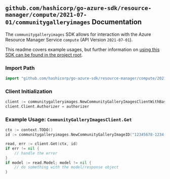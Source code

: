 
## `github.com/hashicorp/go-azure-sdk/resource-manager/compute/2021-07-01/communitygalleryimages` Documentation

The `communitygalleryimages` SDK allows for interaction with the Azure Resource Manager Service `compute` (API Version `2021-07-01`).

This readme covers example usages, but further information on [using this SDK can be found in the project root](https://github.com/hashicorp/go-azure-sdk/tree/main/docs).

### Import Path

```go
import "github.com/hashicorp/go-azure-sdk/resource-manager/compute/2021-07-01/communitygalleryimages"
```


### Client Initialization

```go
client := communitygalleryimages.NewCommunityGalleryImagesClientWithBaseURI("https://management.azure.com")
client.Client.Authorizer = authorizer
```


### Example Usage: `CommunityGalleryImagesClient.Get`

```go
ctx := context.TODO()
id := communitygalleryimages.NewCommunityGalleryImageID("12345678-1234-9876-4563-123456789012", "locationValue", "communityGalleryValue", "imageValue")

read, err := client.Get(ctx, id)
if err != nil {
	// handle the error
}
if model := read.Model; model != nil {
	// do something with the model/response object
}
```
